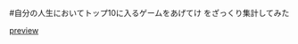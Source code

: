 #自分の人生においてトップ10に入るゲームをあげてけ
をざっくり集計してみた

[preview](http://is8r.github.io/top10games/public/index.html)